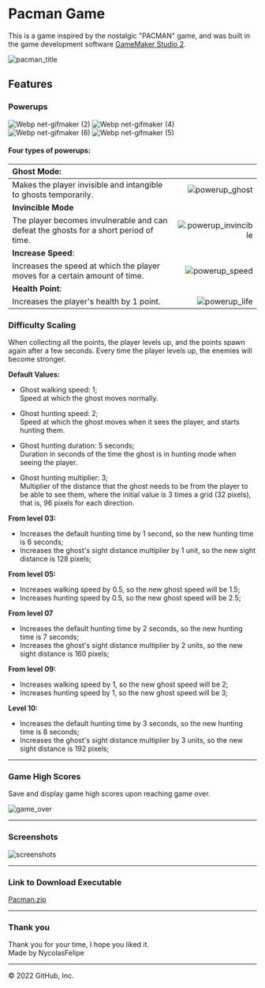 # Pacman Game

This is a game inspired by the nostalgic "PACMAN" game, and was built in the game development software [GameMaker Studio 2](https://gamemaker.io/pt-BR).

![pacman_title](https://user-images.githubusercontent.com/71052352/162107885-79dd2259-7c3e-41d0-b7ea-512ea9d2c805.gif)

## Features
### Powerups 
![Webp net-gifmaker (2)](https://user-images.githubusercontent.com/71052352/162111298-e59e1f13-fdcc-43a0-b448-0e0a19c1aeb3.gif)
![Webp net-gifmaker (4)](https://user-images.githubusercontent.com/71052352/162111971-6cbf8c17-fa40-443c-9bc8-9d601041348a.gif)
![Webp net-gifmaker (6)](https://user-images.githubusercontent.com/71052352/162112331-6992d22a-58fd-4b73-8c9e-16629fb3bd44.gif)
![Webp net-gifmaker (5)](https://user-images.githubusercontent.com/71052352/162112195-477022a6-c2b8-44da-8bb2-617aaf4ca0fd.gif)


#### Four types of powerups:

**Ghost Mode:**                                                                                 | ⠀
:-----------------------------------------------------------------------------------------------|-:
Makes the player invisible and intangible to ghosts temporarily.                                | ![powerup_ghost](https://user-images.githubusercontent.com/71052352/162499988-b2df81e1-ebe4-427c-b8a0-ad7e8801e94b.gif)
**Invincible Mode**                                                                             |
The player becomes invulnerable and can defeat the ghosts for a short period of time.           | ![powerup_invincible](https://user-images.githubusercontent.com/71052352/162499841-20d6d867-c3ef-4d0d-9061-d29500618875.gif)
**Increase Speed**:                                                                             |
Increases the speed at which the player moves for a certain amount of time.                     | ![powerup_speed](https://user-images.githubusercontent.com/71052352/162499893-80d6beee-723b-441e-8889-879dea5f2910.gif)
**Health Point**:                                                                               |
Increases the player's health by 1 point.                                                       | ![powerup_life](https://user-images.githubusercontent.com/71052352/162499885-044ca9c8-8b86-4ccd-ba66-0cd26e5cecaf.gif)

### Difficulty Scaling
When collecting all the points, the player levels up, and the points spawn again after a few seconds. Every time the player levels up, the enemies will become stronger.

**Default Values:**
- Ghost walking speed: 1;<br>
Speed at which the ghost moves normally.

- Ghost hunting speed: 2;<br>
Speed at which the ghost moves when it sees the player, and starts hunting them.

- Ghost hunting duration: 5 seconds;<br>
Duration in seconds of the time the ghost is in hunting mode when seeing the player.

- Ghost hunting multiplier: 3;<br>
Multiplier of the distance that the ghost needs to be from the player to be able to see them, where the initial value is 3 times a grid (32 pixels), that is, 96 pixels for each direction.


**From level 03:**
- Increases the default hunting time by 1 second, so the new hunting time is 6 seconds;
- Increases the ghost's sight distance multiplier by 1 unit, so the new sight distance is 128 pixels;

**From level 05:**
- Increases walking speed by 0.5, so the new ghost speed will be 1.5;
- Increases hunting speed by 0.5, so the new ghost speed will be 2.5;

**From level 07**
- Increases the default hunting time by 2 seconds, so the new hunting time is 7 seconds;
- Increases the ghost's sight distance multiplier by 2 units, so the new sight distance is 160 pixels;

**From level 09:**
- Increases walking speed by 1, so the new ghost speed will be 2;
- Increases hunting speed by 1, so the new ghost speed will be 3;

**Level 10:**
- Increases the default hunting time by 3 seconds, so the new hunting time is 8 seconds;
- Increases the ghost's sight distance multiplier by 3 units, so the new sight distance is 192 pixels;

---

### Game High Scores
Save and display game high scores upon reaching game over.

![game_over](https://user-images.githubusercontent.com/71052352/162502815-20c7e750-ed25-4378-a658-c040b7380ba5.gif)

---

### Screenshots
![screenshots](https://user-images.githubusercontent.com/71052352/167958869-248525a8-f7c8-4e1c-9ed6-1c527e553952.png)

---

### Link to Download Executable
[Pacman.zip](https://github.com/NycolasFelipe/pacman-project/files/8439165/Pacman.zip)

---

### Thank you
Thank you for your time, I hope you liked it.<br>
Made by NycolasFelipe

---

© 2022 GitHub, Inc.
